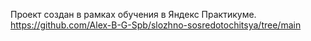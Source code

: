 Проект создан в рамках обучения в Яндекс Практикуме. 
https://github.com/Alex-B-G-Spb/slozhno-sosredotochitsya/tree/main
